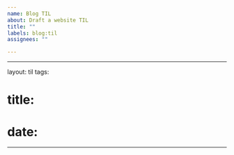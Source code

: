 ```yaml
---
name: Blog TIL
about: Draft a website TIL
title: ""
labels: blog:til
assignees: ""

---
```


---
layout: til
tags: 
# title: 
# date: 
---

